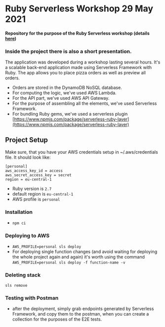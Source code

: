 # Ruby Serverless Workshop 29 May 2021

#### Repository for the purpose of the Ruby Serverless workshop (details [here](https://www.danielaniszkiewicz.com/aws-serverless-ruby-workshop.html))


### Inside the project there is also a short presentation.


The application was developed during a workshop lasting several hours. It's a scalable back-end application made using Serverless Framework with Ruby. The app allows you to place pizza orders as well as preview all orders.

- Orders are stored in the DynamoDB NoSQL database.
- For computing the logic, we've used AWS Lambda.
- For the API part, we've used AWS API Gateway.
- For the purpose of assembling all the elements, we've used Serverless Framework.
- For bundling Ruby gems, we've used a serverless plugin [https://www.npmjs.com/package/serverless-ruby-layer](https://www.npmjs.com/package/serverless-ruby-layer)

  
## Project Setup

Make sure, that you have your AWS credentials setup in ~/.aws/credentials file. It should look like:
```
[personal]
aws_access_key_id = access
aws_secret_access_key = secret
region = eu-central-1
```

- Ruby version is `2.7`
- default region is `eu-central-1`
- AWS profile is `personal`

### Installation
- `npm ci`

### Deploying to AWS
- `AWS_PROFILE=personal sls deploy `
- For deploying single function changes (and avoid waiting for deploying the whole project again and again) it's worth using the command `AWS_PROFILE=personal sls deploy -f function-name -v`

### Deleting stack
`sls remove`

### Testing with Postman
- after the deployment, simply grab endpoints generated by Serverless Framework, and copy them to the postman, when you can create a collection for the purposes of the E2E tests.
 